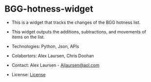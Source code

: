 # BGG-hotness-widget

* This is a widget that tracks the changes of the BGG hotness list.

* This widget outputs the additions, subtractions, and movements of items on the list.

* Technologies: Python, Json, APIs

* Colabortors: Alex Laursen, Chris Doohan

* Contact: Alex Laursen - Ajlaursen@aol.com

* License: [License](LICENSE)

